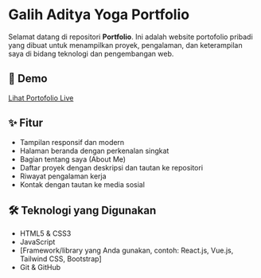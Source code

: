 # Galih Aditya Yoga Portfolio

Selamat datang di repositori **Portfolio**. Ini adalah website portofolio pribadi yang dibuat untuk menampilkan proyek, pengalaman, dan keterampilan saya di bidang teknologi dan pengembangan web.

## 🔗 Demo

[Lihat Portofolio Live]([https://your-username.github.io/your-portfolio-repo/](https://portfolioglh.vercel.app/))  

## ✨ Fitur

- Tampilan responsif dan modern
- Halaman beranda dengan perkenalan singkat
- Bagian tentang saya (About Me)
- Daftar proyek dengan deskripsi dan tautan ke repositori
- Riwayat pengalaman kerja
- Kontak dengan tautan ke media sosial

## 🛠️ Teknologi yang Digunakan

- HTML5 & CSS3
- JavaScript
- [Framework/library yang Anda gunakan, contoh: React.js, Vue.js, Tailwind CSS, Bootstrap]
- Git & GitHub
